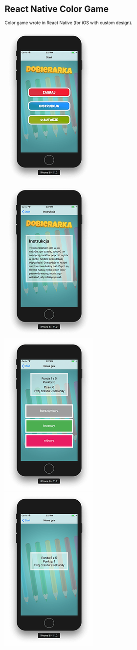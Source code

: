# React Native Color Game
Color game wrote in React Native (for iOS with custom design).

![1](https://github.com/komonski/react-native-colorGame/blob/master/game-screenshots/1.png)
![2](https://github.com/komonski/react-native-colorGame/blob/master/game-screenshots/2.png)
![3](https://github.com/komonski/react-native-colorGame/blob/master/game-screenshots/3.png)
![4](https://github.com/komonski/react-native-colorGame/blob/master/game-screenshots/4.png)

